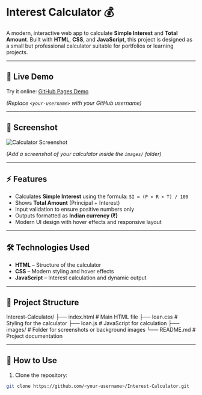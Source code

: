 # Interest Calculator 💰

A modern, interactive web app to calculate **Simple Interest** and **Total Amount**. Built with **HTML**, **CSS**, and **JavaScript**, this project is designed as a small but professional calculator suitable for portfolios or learning projects.

---

## 🔗 Live Demo
Try it online: [GitHub Pages Demo](https://<vivekyadav03>.github.io/Interest-Calculator/)

*(Replace `<your-username>` with your GitHub username)*

---

## 📸 Screenshot

![Calculator Screenshot](images/screenshot.png)

*(Add a screenshot of your calculator inside the `images/` folder)*

---

## ⚡ Features
- Calculates **Simple Interest** using the formula: `SI = (P × R × T) / 100`  
- Shows **Total Amount** (Principal + Interest)  
- Input validation to ensure positive numbers only  
- Outputs formatted as **Indian currency (₹)**  
- Modern UI design with hover effects and responsive layout  

---

## 🛠️ Technologies Used
- **HTML** – Structure of the calculator  
- **CSS** – Modern styling and hover effects  
- **JavaScript** – Interest calculation and dynamic output  

---

## 📂 Project Structure

Interest-Calculator/
├── index.html # Main HTML file
├── loan.css # Styling for the calculator
├── loan.js # JavaScript for calculation
├── images/ # Folder for screenshots or background images
└── README.md # Project documentation

---

## 🚀 How to Use
1. Clone the repository:

```bash
git clone https://github.com/<your-username>/Interest-Calculator.git

